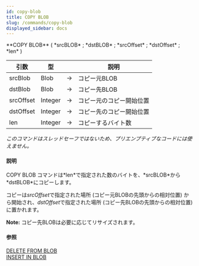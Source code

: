 ```yaml
---
id: copy-blob
title: COPY BLOB
slug: /commands/copy-blob
displayed_sidebar: docs
---
```


<!--REF #_command_.COPY BLOB.Syntax-->**COPY BLOB** ( *srcBLOB* ; *dstBLOB* ; *srcOffset* ; *dstOffset* ; *len* )<!-- END REF-->
<!--REF #_command_.COPY BLOB.Params-->
| 引数 | 型 |  | 説明 |
| --- | --- | --- | --- |
| srcBlob | Blob | &#8594;  | コピー元BLOB |
| dstBlob | Blob | &#8594;  | コピー先BLOB |
| srcOffset | Integer | &#8594;  | コピー元のコピー開始位置 |
| dstOffset | Integer | &#8594;  | コピー先のコピー開始位置 |
| len | Integer | &#8594;  | コピーするバイト数 |

<!-- END REF-->

*このコマンドはスレッドセーフではないため、プリエンプティブなコードには使えません。*


#### 説明 

<!--REF #_command_.COPY BLOB.Summary-->COPY BLOB コマンドは*len*で指定された数のバイトを、*srcBLOB*から*dstBLOB*にコピーします。<!-- END REF-->

コピーは*srcOffset*で指定された場所 (コピー元BLOBの先頭からの相対位置) から開始され、*dstOffset*で指定された場所 (コピー先BLOBの先頭からの相対位置) に置かれます。

**Note:** コピー先BLOBは必要に応じてリサイズされます。

#### 参照 

[DELETE FROM BLOB](delete-from-blob.md)  
[INSERT IN BLOB](insert-in-blob.md)  